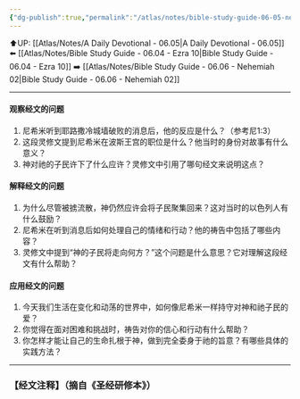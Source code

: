```yaml
---
{"dg-publish":true,"permalink":"/atlas/notes/bible-study-guide-06-05-nehemiah-01/"}
---
```


⬆️UP: [[Atlas/Notes/A Daily Devotional - 06.05\|A Daily Devotional - 06.05]]
⬅️ [[Atlas/Notes/Bible Study Guide - 06.04 - Ezra 10\|Bible Study Guide - 06.04 - Ezra 10]]
➡️ [[Atlas/Notes/Bible Study Guide - 06.06 - Nehemiah 02\|Bible Study Guide - 06.06 - Nehemiah 02]] 

---

#### 观察经文的问题
1. 尼希米听到耶路撒冷城墙破败的消息后，他的反应是什么？（参考尼1:3）
2. 这段灵修文提到尼希米在波斯王宫的职位是什么？他当时的身份对故事有什么意义？
3. 神对祂的子民许下了什么应许？灵修文中引用了哪句经文来说明这点？

#### 解释经文的问题
1. 为什么尽管被掳流散，神仍然应许会将子民聚集回来？这对当时的以色列人有什么鼓励？
2. 尼希米在听到消息后如何处理自己的情绪和行动？他的祷告中包括了哪些内容？
3. 灵修文中提到“神的子民将走向何方？”这个问题是什么意思？它对理解这段经文有什么帮助？

#### 应用经文的问题
1. 今天我们生活在变化和动荡的世界中，如何像尼希米一样持守对神和祂子民的爱？
2. 你觉得在面对困难和挑战时，祷告对你的信心和行动有什么帮助？
3. 你怎样才能让自己的生命扎根于神，做到完全委身于祂的旨意？有哪些具体的实践方法？


---
### 【经文注释】（摘自《圣经研修本》）

